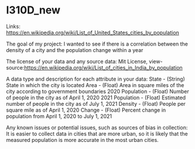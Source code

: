 # I310D_new

Links: https://en.wikipedia.org/wiki/List_of_United_States_cities_by_population

The goal of my project: I wanted to see if there is a correlation between the density of a city and the population change within a year

The license of your data and any source data: Mit License, view-source:https://en.wikipedia.org/wiki/List_of_cities_in_India_by_population

A data type and description for each attribute in your data: 
State - (String) State in which the city is located
Area - (Float) Area in square miles of the city according to government boundaries
2020 Population - (Float) Number of people in the city as of April 1, 2020
2021 Population - (Float) Estimated number of people in the city as of July 1, 2021
Density - (Float) People per square mile as of April 1, 2020
Change - (Float) Percent change in population from April 1, 2020 to July 1, 2021

Any known issues or potential issues, such as sources of bias in collection: It is easier to collect data in cities that are more urban, so it is likely that the measured population is more accurate in the most urban cities. 

